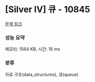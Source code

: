 # [Silver IV] 큐 - 10845 

[문제 링크](https://www.acmicpc.net/problem/10845) 

### 성능 요약

메모리: 1564 KB, 시간: 16 ms

### 분류

자료 구조(data_structures), 큐(queue)

